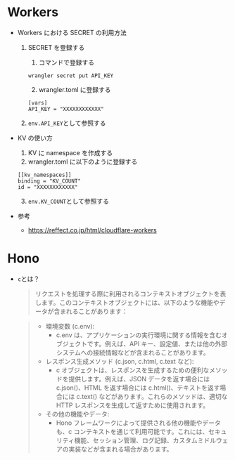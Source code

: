 # Workers

- Workers における SECRET の利用方法

  1.  SECRET を登録する

      1. コマンドで登録する

      ```
      wrangler secret put API_KEY
      ```

      2. wrangler.toml に登録する

      ```
      [vars]
      API_KEY = "XXXXXXXXXXXX"
      ```

  2.  `env.API_KEY`として参照する

- KV の使い方

  1.  KV に namespace を作成する
  2.  wrangler.toml に以下のように登録する

  ```
  [[kv_namespaces]]
  binding = "KV_COUNT"
  id = "XXXXXXXXXXXX"
  ```

  3. `env.KV_COUNT`として参照する

- 参考
  - https://reffect.co.jp/html/cloudflare-workers

# Hono

- `c`とは？

  > リクエストを処理する際に利用されるコンテキストオブジェクトを表します。このコンテキストオブジェクトには、以下のような機能やデータが含まれることがあります：

  > - 環境変数 (c.env):
  >   - c.env は、アプリケーションの実行環境に関する情報を含むオブジェクトです。例えば、API キー、設定値、または他の外部システムへの接続情報などが含まれることがあります。
  > - レスポンス生成メソッド (c.json, c.html, c.text など):
  >   - c オブジェクトは、レスポンスを生成するための便利なメソッドを提供します。例えば、JSON データを返す場合には c.json()、HTML を返す場合には c.html()、テキストを返す場合には c.text() などがあります。これらのメソッドは、適切な HTTP レスポンスを生成して返すために使用されます。
  > - その他の機能やデータ:
  >   - Hono フレームワークによって提供される他の機能やデータも、c コンテキストを通じて利用可能です。これには、セキュリティ機能、セッション管理、ログ記録、カスタムミドルウェアの実装などが含まれる場合があります。
